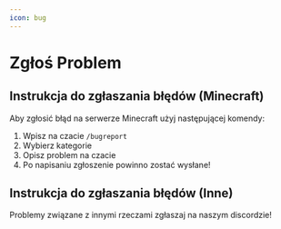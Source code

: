 ```yaml
---
icon: bug
---
```


# Zgłoś Problem

## Instrukcja do zgłaszania błędów (Minecraft)

Aby zgłosić błąd na serwerze Minecraft użyj następującej komendy:

1. Wpisz na czacie `/bugreport`
2. Wybierz kategorie
3. Opisz problem na czacie
4. Po napisaniu zgłoszenie powinno zostać wysłane!

## Instrukcja do zgłaszania błędów (Inne)

Problemy związane z innymi rzeczami zgłaszaj na naszym discordzie!
